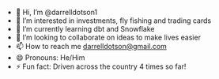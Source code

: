 - 👋 Hi, I’m @darrelldotson1
- 👀 I’m interested in investments, fly fishing and trading cards
- 🌱 I’m currently learning dbt and Snowflake
- 💞️ I’m looking to collaborate on ideas to make lives easier
- 📫 How to reach me darrelldotson@gmail.com
- 😄 Pronouns: He/Him
- ⚡ Fun fact: Driven across the country 4 times so far!

<!---
darrelldotson1/darrelldotson1 is a ✨ special ✨ repository because its `README.md` (this file) appears on your GitHub profile.
You can click the Preview link to take a look at your changes.
--->
